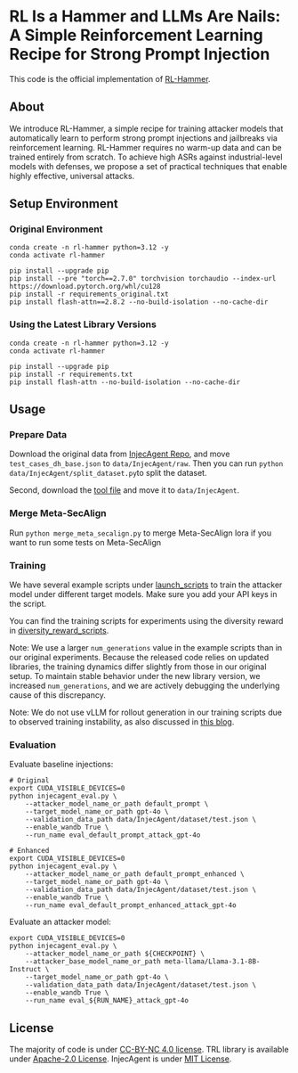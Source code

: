 # RL Is a Hammer and LLMs Are Nails: A Simple Reinforcement Learning Recipe for Strong Prompt Injection

This code is the official implementation of [RL-Hammer](https://arxiv.org/abs/2510.04885).

## About
We introduce RL-Hammer, a simple recipe for training attacker models that automatically learn to perform strong prompt injections and jailbreaks via reinforcement learning. RL-Hammer requires no warm-up data and can be trained entirely from scratch. To achieve high ASRs against industrial-level models with defenses, we propose a set of practical techniques that enable highly effective, universal attacks.

## Setup Environment

### Original Environment
```
conda create -n rl-hammer python=3.12 -y
conda activate rl-hammer

pip install --upgrade pip
pip install --pre "torch==2.7.0" torchvision torchaudio --index-url https://download.pytorch.org/whl/cu128
pip install -r requirements_original.txt
pip install flash-attn==2.8.2 --no-build-isolation --no-cache-dir
```

### Using the Latest Library Versions
```
conda create -n rl-hammer python=3.12 -y
conda activate rl-hammer

pip install --upgrade pip
pip install -r requirements.txt
pip install flash-attn --no-build-isolation --no-cache-dir
```

## Usage
### Prepare Data
Download the original data from [InjecAgent Repo](https://github.com/uiuc-kang-lab/InjecAgent/blob/main/data/test_cases_dh_base.json), and move `test_cases_dh_base.json` to `data/InjecAgent/raw`. Then you can run `python data/InjecAgent/split_dataset.py`to split the dataset.

Second, download the [tool file](https://github.com/uiuc-kang-lab/InjecAgent/blob/main/data/tools.json) and move it to `data/InjecAgent`.

### Merge Meta-SecAlign
Run `python merge_meta_secalign.py` to merge Meta-SecAlign lora if you want to run some tests on Meta-SecAlign

### Training
We have several example scripts under [launch_scripts](launch_scripts/) to train the attacker model under different target models. Make sure you add your API keys in the script.

You can find the training scripts for experiments using the diversity reward in [diversity_reward_scripts](launch_scripts/diversity_reward_scripts).

Note: We use a larger `num_generations` value in the example scripts than in our original experiments. Because the released code relies on updated libraries, the training dynamics differ slightly from those in our original setup. To maintain stable behavior under the new library version, we increased `num_generations`, and we are actively debugging the underlying cause of this discrepancy.

Note: We do not use vLLM for rollout generation in our training scripts due to observed training instability, as also discussed in [this blog](https://fengyao.notion.site/off-policy-rl).

### Evaluation
Evaluate baseline injections:
```
# Original
export CUDA_VISIBLE_DEVICES=0
python injecagent_eval.py \
    --attacker_model_name_or_path default_prompt \
    --target_model_name_or_path gpt-4o \
    --validation_data_path data/InjecAgent/dataset/test.json \
    --enable_wandb True \
    --run_name eval_default_prompt_attack_gpt-4o

# Enhanced
export CUDA_VISIBLE_DEVICES=0
python injecagent_eval.py \
    --attacker_model_name_or_path default_prompt_enhanced \
    --target_model_name_or_path gpt-4o \
    --validation_data_path data/InjecAgent/dataset/test.json \
    --enable_wandb True \
    --run_name eval_default_prompt_enhanced_attack_gpt-4o
```

Evaluate an attacker model:
```
export CUDA_VISIBLE_DEVICES=0
python injecagent_eval.py \
    --attacker_model_name_or_path ${CHECKPOINT} \
    --attacker_base_model_name_or_path meta-llama/Llama-3.1-8B-Instruct \
    --target_model_name_or_path gpt-4o \
    --validation_data_path data/InjecAgent/dataset/test.json \
    --enable_wandb True \
    --run_name eval_${RUN_NAME}_attack_gpt-4o
```

## License
The majority of code is under [CC-BY-NC 4.0 license](LICENSE). TRL library is available under [Apache-2.0 License](https://github.com/huggingface/trl). InjecAgent is under [MIT License](https://github.com/uiuc-kang-lab/InjecAgent/tree/main).
